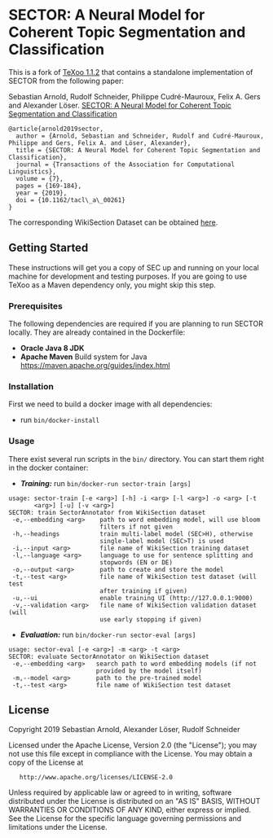 # SECTOR: A Neural Model for Coherent Topic Segmentation and Classification

This is a fork of [TeXoo 1.1.2](https://github.com/sebastianarnold/TeXoo) that contains a standalone implementation of SECTOR from the following paper:

Sebastian Arnold, Rudolf Schneider, Philippe Cudré-Mauroux, Felix A. Gers and Alexander Löser. [SECTOR: A Neural Model for Coherent Topic Segmentation and Classification](https://transacl.org/ojs/index.php/tacl/article/view/1540/359)

```
@article{arnold2019sector,
  author = {Arnold, Sebastian and Schneider, Rudolf and Cudré-Mauroux, Philippe and Gers, Felix A. and Löser, Alexander},
  title = {SECTOR: A Neural Model for Coherent Topic Segmentation and Classification},
  journal = {Transactions of the Association for Computational Linguistics},
  volume = {7},
  pages = {169-184},
  year = {2019},
  doi = {10.1162/tacl\_a\_00261}
}
```

The corresponding WikiSection Dataset can be obtained [here](https://github.com/sebastianarnold/WikiSection).

## Getting Started

These instructions will get you a copy of SEC up and running on your local machine for development and testing purposes. If you are going to use TeXoo as a Maven dependency only, you might skip this step.

### Prerequisites

The following dependencies are required if you are planning to run SECTOR locally. They are already contained in the Dockerfile:

- **Oracle Java 8 JDK**
- **Apache Maven** Build system for Java  
<https://maven.apache.org/guides/index.html>

### Installation

First we need to build a docker image with all dependencies:

- run ```bin/docker-install```

### Usage

There exist several run scripts in the `bin/` directory. You can start them right in the docker container:

- ***Training:*** run ```bin/docker-run sector-train [args]```

```
usage: sector-train [-e <arg>] [-h] -i <arg> [-l <arg>] -o <arg> [-t
       <arg>] [-u] [-v <arg>]
SECTOR: train SectorAnnotator from WikiSection dataset
 -e,--embedding <arg>    path to word embedding model, will use bloom
                         filters if not given
 -h,--headings           train multi-label model (SEC>H), otherwise
                         single-label model (SEC>T) is used
 -i,--input <arg>        file name of WikiSection training dataset
 -l,--language <arg>     language to use for sentence splitting and
                         stopwords (EN or DE)
 -o,--output <arg>       path to create and store the model
 -t,--test <arg>         file name of WikiSection test dataset (will test
                         after training if given)
 -u,--ui                 enable training UI (http://127.0.0.1:9000)
 -v,--validation <arg>   file name of WikiSection validation dataset (will
                         use early stopping if given)
```

- ***Evaluation:*** run ```bin/docker-run sector-eval [args]```
```
usage: sector-eval [-e <arg>] -m <arg> -t <arg>
SECTOR: evaluate SectorAnnotator on WikiSection dataset
 -e,--embedding <arg>   search path to word embedding models (if not
                        provided by the model itself)
 -m,--model <arg>       path to the pre-trained model
 -t,--test <arg>        file name of WikiSection test dataset
```

## License

   Copyright 2019 Sebastian Arnold, Alexander Löser, Rudolf Schneider

   Licensed under the Apache License, Version 2.0 (the "License");
   you may not use this file except in compliance with the License.
   You may obtain a copy of the License at

       http://www.apache.org/licenses/LICENSE-2.0

   Unless required by applicable law or agreed to in writing, software
   distributed under the License is distributed on an "AS IS" BASIS,
   WITHOUT WARRANTIES OR CONDITIONS OF ANY KIND, either express or implied.
   See the License for the specific language governing permissions and
   limitations under the License.
